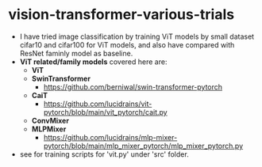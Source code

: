 # vision-transformer-various-trials
- I have tried image classification by training ViT models by small dataset cifar10 and cifar100 for ViT models, and also have compared with ResNet faminly model as baseline.
- **ViT related/family models** covered here are:
  - **ViT**
  - **SwinTransformer**
    - https://github.com/berniwal/swin-transformer-pytorch
  - **CaiT**
    - https://github.com/lucidrains/vit-pytorch/blob/main/vit_pytorch/cait.py
  - **ConvMixer**
  - **MLPMixer**
    - https://github.com/lucidrains/mlp-mixer-pytorch/blob/main/mlp_mixer_pytorch/mlp_mixer_pytorch.py
- see for training scripts for 'vit.py' under 'src' folder.
